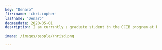 ```yaml
---
key: "Denaro"
firstname: "Christopher"
lastname: "Denaro"
degreedate: 2020-05-01
description: I am currently a graduate student in the CCIB program at Rutgers Camden. Both my Bachelor's and Master's degrees are in pure mathematics from Rutgers University–Camden. I decided to try out the research world in Fall 2020 both completing a thesis in pure math and working on computational projects for Dr. Piccoli's Lab. I found the research projects very fun and interesting, so I asked to stay and they said yes! <a href="rjw163@scarletmail.rutgers.edu">Email Me</a>

image: /images/people/chrisd.png

---
```

